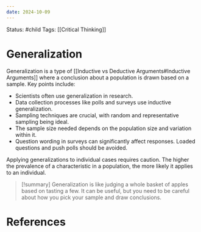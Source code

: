 ```yaml
---
date: 2024-10-09
---
```


Status: #child 
Tags: [[Critical Thinking]]
# Generalization
Generalization is a type of [[Inductive vs Deductive Arguments#Inductive Arguments]]
where a conclusion about a population is drawn based on a sample. Key points include:

- Scientists often use generalization in research.
- Data collection processes like polls and surveys use inductive generalization.
- Sampling techniques are crucial, with random and representative sampling being ideal.
- The sample size needed depends on the population size and variation within it.
- Question wording in surveys can significantly affect responses. Loaded questions and push polls should be avoided.

Applying generalizations to individual cases requires caution. The higher the prevalence of a characteristic in a population, the more likely it applies to an individual.

> [!summary]
> Generalization is like judging a whole basket of apples based on tasting a few. It can be useful, but you need to be careful about how you pick your sample and draw conclusions.
# References